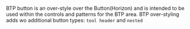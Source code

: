 BTP button is an over-style over the Button(Horizon) and is intended to be used within the controls and patterns for the BTP area.
BTP over-styling adds wo additional button types: `tool header` and `nested`
